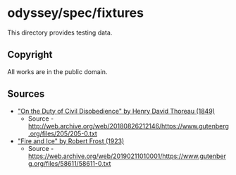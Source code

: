 # odyssey/spec/fixtures

This directory provides testing data.

## Copyright

All works are in the public domain.

## Sources

- ["On the Duty of Civil Disobedience" by Henry David Thoreau (1849)](on_the_duty_of_civil_disobedience.md)
  - Source - http://web.archive.org/web/20180826212146/https://www.gutenberg.org/files/205/205-0.txt
- ["Fire and Ice" by Robert Frost (1923)](fire_and_ice.md)
  - Source - https://web.archive.org/web/20190211010001/https://www.gutenberg.org/files/58611/58611-0.txt

